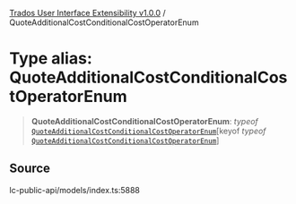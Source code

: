 [Trados User Interface Extensibility v1.0.0](../wiki/globals) / QuoteAdditionalCostConditionalCostOperatorEnum

# Type alias: QuoteAdditionalCostConditionalCostOperatorEnum

> **QuoteAdditionalCostConditionalCostOperatorEnum**: *typeof* [`QuoteAdditionalCostConditionalCostOperatorEnum`](../wiki/Variable.QuoteAdditionalCostConditionalCostOperatorEnum)\[keyof *typeof* [`QuoteAdditionalCostConditionalCostOperatorEnum`](../wiki/Variable.QuoteAdditionalCostConditionalCostOperatorEnum)\]

## Source

lc-public-api/models/index.ts:5888
